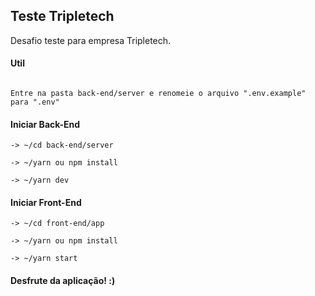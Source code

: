 ## Teste Tripletech

Desafio teste para empresa Tripletech.

#### Util

```

Entre na pasta back-end/server e renomeie o arquivo ".env.example" para ".env"

```

#### Iniciar Back-End

```
-> ~/cd back-end/server

-> ~/yarn ou npm install

-> ~/yarn dev
```

#### Iniciar Front-End

```
-> ~/cd front-end/app

-> ~/yarn ou npm install

-> ~/yarn start
```

#### Desfrute da aplicação! :)
